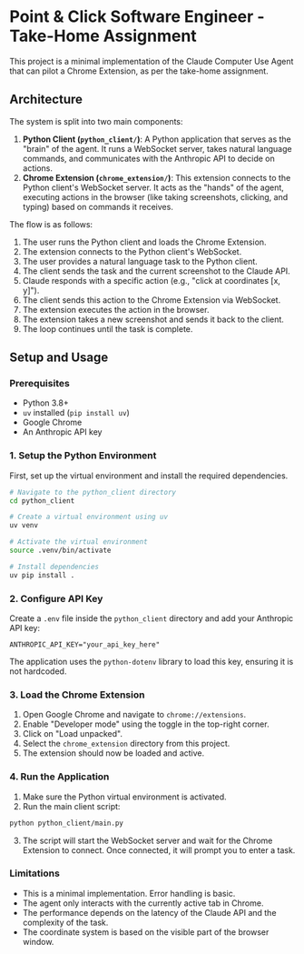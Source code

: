 # Point & Click Software Engineer - Take-Home Assignment

This project is a minimal implementation of the Claude Computer Use Agent that can pilot a Chrome Extension, as per the take-home assignment.

## Architecture

The system is split into two main components:

1.  **Python Client (`python_client/`)**: A Python application that serves as the "brain" of the agent. It runs a WebSocket server, takes natural language commands, and communicates with the Anthropic API to decide on actions.
2.  **Chrome Extension (`chrome_extension/`)**: This extension connects to the Python client's WebSocket server. It acts as the "hands" of the agent, executing actions in the browser (like taking screenshots, clicking, and typing) based on commands it receives.

The flow is as follows:
1. The user runs the Python client and loads the Chrome Extension.
2. The extension connects to the Python client's WebSocket.
3. The user provides a natural language task to the Python client.
4. The client sends the task and the current screenshot to the Claude API.
5. Claude responds with a specific action (e.g., "click at coordinates [x, y]").
6. The client sends this action to the Chrome Extension via WebSocket.
7. The extension executes the action in the browser.
8. The extension takes a new screenshot and sends it back to the client.
9. The loop continues until the task is complete.

## Setup and Usage

### Prerequisites

- Python 3.8+
- `uv` installed (`pip install uv`)
- Google Chrome
- An Anthropic API key

### 1. Setup the Python Environment

First, set up the virtual environment and install the required dependencies.

```bash
# Navigate to the python_client directory
cd python_client

# Create a virtual environment using uv
uv venv

# Activate the virtual environment
source .venv/bin/activate

# Install dependencies
uv pip install .
```

### 2. Configure API Key

Create a `.env` file inside the `python_client` directory and add your Anthropic API key:

```
ANTHROPIC_API_KEY="your_api_key_here"
```
The application uses the `python-dotenv` library to load this key, ensuring it is not hardcoded.

### 3. Load the Chrome Extension

1. Open Google Chrome and navigate to `chrome://extensions`.
2. Enable "Developer mode" using the toggle in the top-right corner.
3. Click on "Load unpacked".
4. Select the `chrome_extension` directory from this project.
5. The extension should now be loaded and active.

### 4. Run the Application

1. Make sure the Python virtual environment is activated.
2. Run the main client script:

```bash
python python_client/main.py
```

3. The script will start the WebSocket server and wait for the Chrome Extension to connect. Once connected, it will prompt you to enter a task.

### Limitations

- This is a minimal implementation. Error handling is basic.
- The agent only interacts with the currently active tab in Chrome.
- The performance depends on the latency of the Claude API and the complexity of the task.
- The coordinate system is based on the visible part of the browser window.
